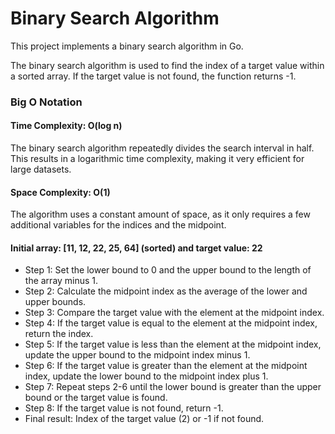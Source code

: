 # Binary Search Algorithm

This project implements a binary search algorithm in Go.

The binary search algorithm is used to find the index of a target value within a sorted array. If the target value is
not found, the function returns -1.

### Big O Notation

#### Time Complexity: O(log n)

The binary search algorithm repeatedly divides the search interval in half. This results in a logarithmic time
complexity, making it very efficient for large datasets.

#### Space Complexity: O(1)

The algorithm uses a constant amount of space, as it only requires a few additional variables for the indices and the
midpoint.

#### Initial array: [11, 12, 22, 25, 64] (sorted) and target value: 22

- Step 1: Set the lower bound to 0 and the upper bound to the length of the array minus 1.
- Step 2: Calculate the midpoint index as the average of the lower and upper bounds.
- Step 3: Compare the target value with the element at the midpoint index.
- Step 4: If the target value is equal to the element at the midpoint index, return the index.
- Step 5: If the target value is less than the element at the midpoint index, update the upper bound to the midpoint
  index
  minus 1.
- Step 6: If the target value is greater than the element at the midpoint index, update the lower bound to the midpoint
  index plus 1.
- Step 7: Repeat steps 2-6 until the lower bound is greater than the upper bound or the target value is found.
- Step 8: If the target value is not found, return -1.
- Final result: Index of the target value (2) or -1 if not found.
